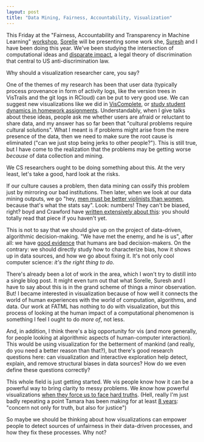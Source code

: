 ```yaml
---
layout: post
title: "Data Mining, Fairness, Accountability, Visualization"
---
```


This Friday at the "Fairness, Accountability and Transparency in
Machine Learning" [workshop](http://www.fatml.org/),
[Sorelle](http://www.haverford.edu/computerscience/faculty/sorelle/)
will be presenting some work she,
[Suresh](http://www.cs.utah.edu/~suresh/web/) and I have been doing
this year. We've been studying the intersection of computational ideas
and [disparate impact](http://en.wikipedia.org/wiki/Disparate_impact),
a legal theory of discrimination that central to US
anti-discrimination law.

Why should a visualization researcher care, you say?

One of the themes of my research has been that user data (typically
process provenance in form of activity logs, like the version trees in
VisTrails and the git logs in RCloud) can be put to very good use.  We
can suggest new visualizations like we did in
[VisComplete](http://cscheid.net/2008/10/01/viscomplete.html), or
[study student dynamics in homework
assignments](http://cscheid.net/2008/07/01/examining-statistics-of-workflow-evolution.html). Understandably,
when I give talks about these ideas, people ask me whether users are
afraid or reluctant to share data, and my answer has so far been that
"cultural problems require cultural solutions". What I meant is if
problems might arise from the mere presence of the data, then we need
to make sure the root cause is eliminated ("can we just stop being
jerks to other people?"). This is still true, but I have come to the
realization that the problems may be getting worse *because* of data
collection and mining.

We CS researchers ought to be doing something about this. At the very
least, let's take a good, hard look at the risks.

If our culture causes a problem, then data mining can ossify this
problem just by mirroring our bad institutions. Then later, when we
look at our data mining outputs, we go "hey, [men must be better
violinists than women](http://www.nber.org/papers/w5903.pdf), because
that's what the stats say". Look: numbers! They can't be biased,
right? boyd and Crawford have [written extensively about
this](http://softwarestudies.com/cultural_analytics/Six_Provocations_for_Big_Data.pdf):
you should totally read that piece if you haven't yet.

This is not to say that we should give up on the project of
data-driven, algorithmic decision-making. "We have met the enemy, and
he is us", after all: we have [good
evidence](http://www.powells.com/biblio/1-9780374533557-38) that
humans are bad decision-makers. On the contrary: we should directly
study how to characterize bias, how it shows up in data sources, and
how we go about fixing it. It's not only cool computer science: *it's
the right thing to do*.

There's already been a lot of work in the area, which I won't try to
distill into a single blog post. It might even turn out that what
Sorelle, Suresh and I have to say about this is in the grand scheme of
things a minor observation. But! I became interested in visualization
because of how well it connects the world of human experiences with
the world of computation, algorithms, and data. Our work at FATML has
nothing to do with visualization, but this process of looking at the
human impact of a computational phenomenon is something I feel I ought
to do *more of*, not less.

And, in addition, I think there's a big opportunity for vis (and more
generally, for people looking at algorithmic aspects of human-computer
interaction).  This would be using visualization for the
betterment of mankind (and really, do you need a better reason than
that?), but there's good research questions here: can visualization
and interactive exploration help detect, explain, and remove
structural biases in data sources? How do we even define these
questions correctly?

This whole field is just getting started. We vis people know how it
can be a powerful way to bring clarity to messy problems. We *know*
how powerful visualizations [when they force us to face hard
truths](http://guns.periscopic.com/). (Hell, really I'm just badly repeating a
point Tamara has been making for at least [8
years](https://www.cs.ubc.ca/~tmm/talks/vis08/vis08-4x4.pdf): "concern
not only for truth, but also for justice")

So maybe we should be thinking about how visualizations can empower
people to detect sources of unfairness in their data-driven processes,
and how they fix these processes. Why not?
